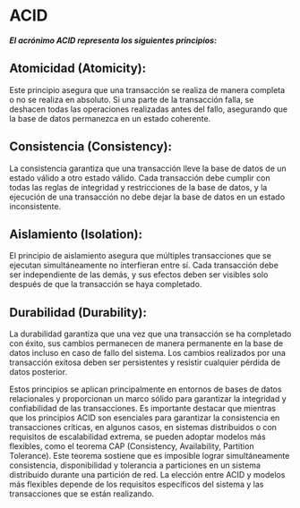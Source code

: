 # ACID

***El acrónimo ACID representa los siguientes principios:*** 

## Atomicidad (Atomicity):

Este principio asegura que una transacción se realiza de manera completa o no se realiza en absoluto. Si una parte de la transacción falla, se deshacen todas las operaciones realizadas antes del fallo, asegurando que la base de datos permanezca en un estado coherente.

## Consistencia (Consistency):

La consistencia garantiza que una transacción lleve la base de datos de un estado válido a otro estado válido. Cada transacción debe cumplir con todas las reglas de integridad y restricciones de la base de datos, y la ejecución de una transacción no debe dejar la base de datos en un estado inconsistente.

## Aislamiento (Isolation):

El principio de aislamiento asegura que múltiples transacciones que se ejecutan simultáneamente no interfieran entre sí. Cada transacción debe ser independiente de las demás, y sus efectos deben ser visibles solo después de que la transacción se haya completado.

## Durabilidad (Durability):

La durabilidad garantiza que una vez que una transacción se ha completado con éxito, sus cambios permanecen de manera permanente en la base de datos incluso en caso de fallo del sistema. Los cambios realizados por una transacción exitosa deben ser persistentes y resistir cualquier pérdida de datos posterior.

Estos principios se aplican principalmente en entornos de bases de datos relacionales y proporcionan un marco sólido para garantizar la integridad y confiabilidad de las transacciones. Es importante destacar que mientras que los principios ACID son esenciales para garantizar la consistencia en transacciones críticas, en algunos casos, en sistemas distribuidos o con requisitos de escalabilidad extrema, se pueden adoptar modelos más flexibles, como el teorema CAP (Consistency, Availability, Partition Tolerance). Este teorema sostiene que es imposible lograr simultáneamente consistencia, disponibilidad y tolerancia a particiones en un sistema distribuido durante una partición de red. La elección entre ACID y modelos más flexibles depende de los requisitos específicos del sistema y las transacciones que se están realizando.